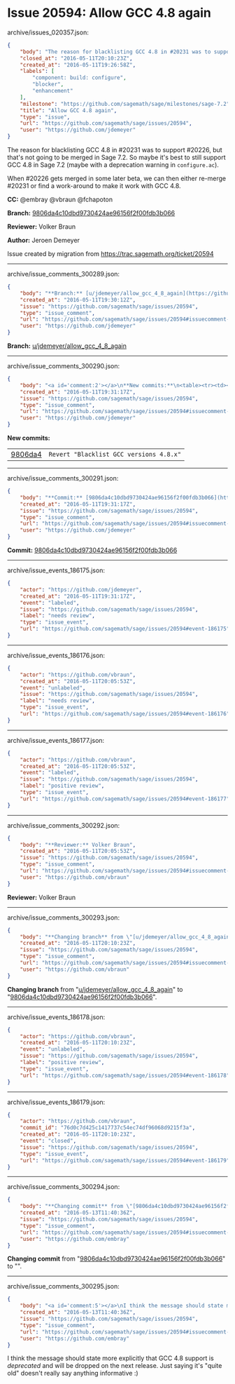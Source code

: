 # Issue 20594: Allow GCC 4.8 again

archive/issues_020357.json:
```json
{
    "body": "The reason for blacklisting GCC 4.8 in #20231 was to support #20226, but that's not going to be merged in Sage 7.2. So maybe it's best to still support GCC 4.8 in Sage 7.2 (maybe with a deprecation warning in `configure.ac`).\n\nWhen #20226 gets merged in some later beta, we can then either re-merge #20231 or find a work-around to make it work with GCC 4.8.\n\n\n**CC:**  @embray @vbraun @fchapoton\n\n**Branch:** [9806da4c10dbd9730424ae96156f2f00fdb3b066](https://github.com/sagemath/sagetrac-mirror/commit/9806da4c10dbd9730424ae96156f2f00fdb3b066)\n\n**Reviewer:** Volker Braun\n\n**Author:** Jeroen Demeyer\n\nIssue created by migration from https://trac.sagemath.org/ticket/20594\n\n",
    "closed_at": "2016-05-11T20:10:23Z",
    "created_at": "2016-05-11T19:26:58Z",
    "labels": [
        "component: build: configure",
        "blocker",
        "enhancement"
    ],
    "milestone": "https://github.com/sagemath/sage/milestones/sage-7.2",
    "title": "Allow GCC 4.8 again",
    "type": "issue",
    "url": "https://github.com/sagemath/sage/issues/20594",
    "user": "https://github.com/jdemeyer"
}
```
The reason for blacklisting GCC 4.8 in #20231 was to support #20226, but that's not going to be merged in Sage 7.2. So maybe it's best to still support GCC 4.8 in Sage 7.2 (maybe with a deprecation warning in `configure.ac`).

When #20226 gets merged in some later beta, we can then either re-merge #20231 or find a work-around to make it work with GCC 4.8.


**CC:**  @embray @vbraun @fchapoton

**Branch:** [9806da4c10dbd9730424ae96156f2f00fdb3b066](https://github.com/sagemath/sagetrac-mirror/commit/9806da4c10dbd9730424ae96156f2f00fdb3b066)

**Reviewer:** Volker Braun

**Author:** Jeroen Demeyer

Issue created by migration from https://trac.sagemath.org/ticket/20594





---

archive/issue_comments_300289.json:
```json
{
    "body": "**Branch:** [u/jdemeyer/allow_gcc_4_8_again](https://github.com/sagemath/sagetrac-mirror/tree/u/jdemeyer/allow_gcc_4_8_again)",
    "created_at": "2016-05-11T19:30:12Z",
    "issue": "https://github.com/sagemath/sage/issues/20594",
    "type": "issue_comment",
    "url": "https://github.com/sagemath/sage/issues/20594#issuecomment-300289",
    "user": "https://github.com/jdemeyer"
}
```

**Branch:** [u/jdemeyer/allow_gcc_4_8_again](https://github.com/sagemath/sagetrac-mirror/tree/u/jdemeyer/allow_gcc_4_8_again)



---

archive/issue_comments_300290.json:
```json
{
    "body": "<a id='comment:2'></a>\n**New commits:**\n<table><tr><td><a href=\"https://github.com/sagemath/sagetrac-mirror/commit/9806da4c10dbd9730424ae96156f2f00fdb3b066\">9806da4</a></td><td><code>Revert \"Blacklist GCC versions 4.8.x\"</code></td></tr></table>\n",
    "created_at": "2016-05-11T19:31:17Z",
    "issue": "https://github.com/sagemath/sage/issues/20594",
    "type": "issue_comment",
    "url": "https://github.com/sagemath/sage/issues/20594#issuecomment-300290",
    "user": "https://github.com/jdemeyer"
}
```

<a id='comment:2'></a>
**New commits:**
<table><tr><td><a href="https://github.com/sagemath/sagetrac-mirror/commit/9806da4c10dbd9730424ae96156f2f00fdb3b066">9806da4</a></td><td><code>Revert "Blacklist GCC versions 4.8.x"</code></td></tr></table>




---

archive/issue_comments_300291.json:
```json
{
    "body": "**Commit:** [9806da4c10dbd9730424ae96156f2f00fdb3b066](https://github.com/sagemath/sagetrac-mirror/commit/9806da4c10dbd9730424ae96156f2f00fdb3b066)",
    "created_at": "2016-05-11T19:31:17Z",
    "issue": "https://github.com/sagemath/sage/issues/20594",
    "type": "issue_comment",
    "url": "https://github.com/sagemath/sage/issues/20594#issuecomment-300291",
    "user": "https://github.com/jdemeyer"
}
```

**Commit:** [9806da4c10dbd9730424ae96156f2f00fdb3b066](https://github.com/sagemath/sagetrac-mirror/commit/9806da4c10dbd9730424ae96156f2f00fdb3b066)



---

archive/issue_events_186175.json:
```json
{
    "actor": "https://github.com/jdemeyer",
    "created_at": "2016-05-11T19:31:17Z",
    "event": "labeled",
    "issue": "https://github.com/sagemath/sage/issues/20594",
    "label": "needs review",
    "type": "issue_event",
    "url": "https://github.com/sagemath/sage/issues/20594#event-186175"
}
```



---

archive/issue_events_186176.json:
```json
{
    "actor": "https://github.com/vbraun",
    "created_at": "2016-05-11T20:05:53Z",
    "event": "unlabeled",
    "issue": "https://github.com/sagemath/sage/issues/20594",
    "label": "needs review",
    "type": "issue_event",
    "url": "https://github.com/sagemath/sage/issues/20594#event-186176"
}
```



---

archive/issue_events_186177.json:
```json
{
    "actor": "https://github.com/vbraun",
    "created_at": "2016-05-11T20:05:53Z",
    "event": "labeled",
    "issue": "https://github.com/sagemath/sage/issues/20594",
    "label": "positive review",
    "type": "issue_event",
    "url": "https://github.com/sagemath/sage/issues/20594#event-186177"
}
```



---

archive/issue_comments_300292.json:
```json
{
    "body": "**Reviewer:** Volker Braun",
    "created_at": "2016-05-11T20:05:53Z",
    "issue": "https://github.com/sagemath/sage/issues/20594",
    "type": "issue_comment",
    "url": "https://github.com/sagemath/sage/issues/20594#issuecomment-300292",
    "user": "https://github.com/vbraun"
}
```

**Reviewer:** Volker Braun



---

archive/issue_comments_300293.json:
```json
{
    "body": "**Changing branch** from \"[u/jdemeyer/allow_gcc_4_8_again](https://github.com/sagemath/sagetrac-mirror/tree/u/jdemeyer/allow_gcc_4_8_again)\" to \"[9806da4c10dbd9730424ae96156f2f00fdb3b066](https://github.com/sagemath/sagetrac-mirror/commit/9806da4c10dbd9730424ae96156f2f00fdb3b066)\".",
    "created_at": "2016-05-11T20:10:23Z",
    "issue": "https://github.com/sagemath/sage/issues/20594",
    "type": "issue_comment",
    "url": "https://github.com/sagemath/sage/issues/20594#issuecomment-300293",
    "user": "https://github.com/vbraun"
}
```

**Changing branch** from "[u/jdemeyer/allow_gcc_4_8_again](https://github.com/sagemath/sagetrac-mirror/tree/u/jdemeyer/allow_gcc_4_8_again)" to "[9806da4c10dbd9730424ae96156f2f00fdb3b066](https://github.com/sagemath/sagetrac-mirror/commit/9806da4c10dbd9730424ae96156f2f00fdb3b066)".



---

archive/issue_events_186178.json:
```json
{
    "actor": "https://github.com/vbraun",
    "created_at": "2016-05-11T20:10:23Z",
    "event": "unlabeled",
    "issue": "https://github.com/sagemath/sage/issues/20594",
    "label": "positive review",
    "type": "issue_event",
    "url": "https://github.com/sagemath/sage/issues/20594#event-186178"
}
```



---

archive/issue_events_186179.json:
```json
{
    "actor": "https://github.com/vbraun",
    "commit_id": "76d0c7d425c1417737c54ec74df96068d9215f3a",
    "created_at": "2016-05-11T20:10:23Z",
    "event": "closed",
    "issue": "https://github.com/sagemath/sage/issues/20594",
    "type": "issue_event",
    "url": "https://github.com/sagemath/sage/issues/20594#event-186179"
}
```



---

archive/issue_comments_300294.json:
```json
{
    "body": "**Changing commit** from \"[9806da4c10dbd9730424ae96156f2f00fdb3b066](https://github.com/sagemath/sagetrac-mirror/commit/9806da4c10dbd9730424ae96156f2f00fdb3b066)\" to \"\".",
    "created_at": "2016-05-13T11:40:36Z",
    "issue": "https://github.com/sagemath/sage/issues/20594",
    "type": "issue_comment",
    "url": "https://github.com/sagemath/sage/issues/20594#issuecomment-300294",
    "user": "https://github.com/embray"
}
```

**Changing commit** from "[9806da4c10dbd9730424ae96156f2f00fdb3b066](https://github.com/sagemath/sagetrac-mirror/commit/9806da4c10dbd9730424ae96156f2f00fdb3b066)" to "".



---

archive/issue_comments_300295.json:
```json
{
    "body": "<a id='comment:5'></a>\nI think the message should state more explicitly that GCC 4.8 support is *deprecated* and will be dropped on the next release.  Just saying it's \"quite old\" doesn't really say anything informative :)",
    "created_at": "2016-05-13T11:40:36Z",
    "issue": "https://github.com/sagemath/sage/issues/20594",
    "type": "issue_comment",
    "url": "https://github.com/sagemath/sage/issues/20594#issuecomment-300295",
    "user": "https://github.com/embray"
}
```

<a id='comment:5'></a>
I think the message should state more explicitly that GCC 4.8 support is *deprecated* and will be dropped on the next release.  Just saying it's "quite old" doesn't really say anything informative :)
